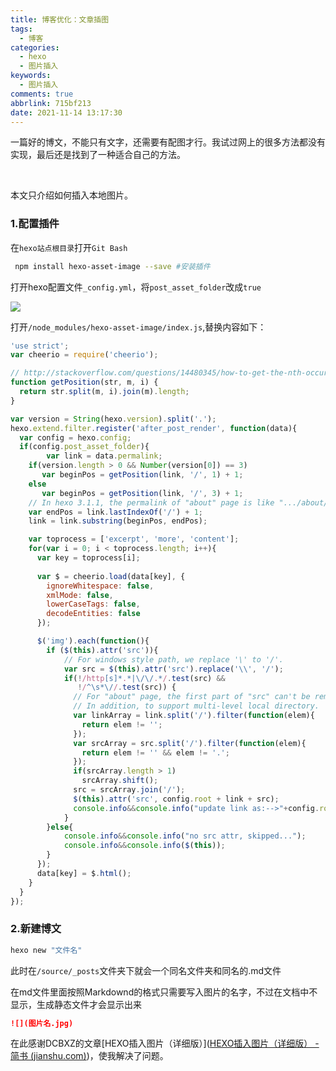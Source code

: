 ```yaml
---
title: 博客优化：文章插图
tags:
  - 博客
categories:
  - hexo
  - 图片插入
keywords:
  - 图片插入
comments: true
abbrlink: 715bf213
date: 2021-11-14 13:17:30
---
```


​	一篇好的博文，不能只有文字，还需要有配图才行。我试过网上的很多方法都没有实现，最后还是找到了一种适合自己的方法。

​	<!--more-->

本文只介绍如何插入本地图片。

### 1.配置插件

在`hexo站点根目录`打开`Git Bash`

```bash
 npm install hexo-asset-image --save #安装插件
```

打开hexo配置文件`_config.yml`，将`post_asset_folder`改成`true`

![](config_1.jpg)

打开`/node_modules/hexo-asset-image/index.js`,替换内容如下：

```js
'use strict';
var cheerio = require('cheerio');

// http://stackoverflow.com/questions/14480345/how-to-get-the-nth-occurrence-in-a-string
function getPosition(str, m, i) {
  return str.split(m, i).join(m).length;
}

var version = String(hexo.version).split('.');
hexo.extend.filter.register('after_post_render', function(data){
  var config = hexo.config;
  if(config.post_asset_folder){
        var link = data.permalink;
    if(version.length > 0 && Number(version[0]) == 3)
       var beginPos = getPosition(link, '/', 1) + 1;
    else
       var beginPos = getPosition(link, '/', 3) + 1;
    // In hexo 3.1.1, the permalink of "about" page is like ".../about/index.html".
    var endPos = link.lastIndexOf('/') + 1;
    link = link.substring(beginPos, endPos);

    var toprocess = ['excerpt', 'more', 'content'];
    for(var i = 0; i < toprocess.length; i++){
      var key = toprocess[i];
 
      var $ = cheerio.load(data[key], {
        ignoreWhitespace: false,
        xmlMode: false,
        lowerCaseTags: false,
        decodeEntities: false
      });

      $('img').each(function(){
        if ($(this).attr('src')){
            // For windows style path, we replace '\' to '/'.
            var src = $(this).attr('src').replace('\\', '/');
            if(!/http[s]*.*|\/\/.*/.test(src) &&
               !/^\s*\//.test(src)) {
              // For "about" page, the first part of "src" can't be removed.
              // In addition, to support multi-level local directory.
              var linkArray = link.split('/').filter(function(elem){
                return elem != '';
              });
              var srcArray = src.split('/').filter(function(elem){
                return elem != '' && elem != '.';
              });
              if(srcArray.length > 1)
                srcArray.shift();
              src = srcArray.join('/');
              $(this).attr('src', config.root + link + src);
              console.info&&console.info("update link as:-->"+config.root + link + src);
            }
        }else{
            console.info&&console.info("no src attr, skipped...");
            console.info&&console.info($(this));
        }
      });
      data[key] = $.html();
    }
  }
});
```

### 2.新建博文

```bash
hexo new "文件名"
```

此时在`/source/_posts`文件夹下就会一个同名文件夹和同名的.md文件

在md文件里面按照Markdownd的格式只需要写入图片的名字，不过在文档中不显示，生成静态文件才会显示出来

```markdown
![](图片名.jpg)
```

在此感谢DCBXZ的文章[HEXO插入图片（详细版）]([HEXO插入图片（详细版） - 简书 (jianshu.com)](https://www.jianshu.com/p/f72aaad7b852))，使我解决了问题。

